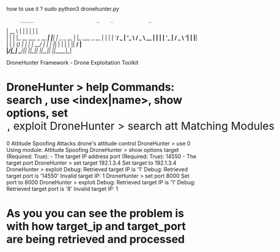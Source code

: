 how to use it ? 
sudo python3 dronehunter.py          

       
         _____                       _    _             _            
 |  __ \                     | |  | |           | |           
 | |  | |_ __ ___  _ __   ___| |__| |_   _ _ __ | |_ ___ _ __ 
 | |  | | '__/ _ \| '_ \ / _ \  __  | | | | '_ \| __/ _ \ '__|
 | |__| | | | (_) | | | |  __/ |  | | |_| | | | | ||  __/ |   
 |_____/|_|  \___/|_| |_|\___|_|  |_|\__,_|_| |_|\__\___|_|   
                                                              
                                                              
        
        
DroneHunter Framework - Drone Exploitation Toolkit

DroneHunter > help
Commands: search <query>, use <index|name>, show options, set <option> <value>, exploit
DroneHunter > search att
Matching Modules
================
0  Attitude Spoofing  Attacks drone's attitude control
DroneHunter > use 0
Using module: Attitude Spoofing
DroneHunter > show options
target (Required: True):  - The target IP address
port (Required: True): 14550 - The target port
DroneHunter > set target 192.1.3.4
Set target to 192.1.3.4
DroneHunter > exploit
Debug: Retrieved target IP is '1'
Debug: Retrieved target port is '14550'
Invalid target IP: 1
DroneHunter > set port 8000
Set port to 8000
DroneHunter > exploit
Debug: Retrieved target IP is '1'
Debug: Retrieved target port is '8'
Invalid target IP: 1
# As you you can see the problem is with how target_ip and target_port are being retrieved and processed
